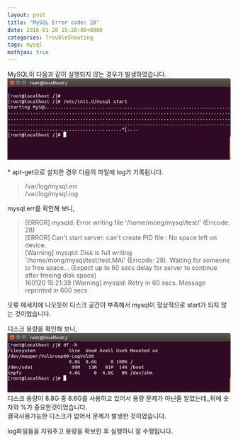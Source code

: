```yaml
---
layout: post
title: "MySQL Error code: 28"
date: 2016-01-20 15:28:00+0900
categories: TroubleShooting
tags: mysql
mathjax: true
---
```


MySQL이 다음과 같이 실행되지 않는 경우가 발생하였습니다.
![error](/resource/20160120/20160120-mysql-error-28-1.png)

\* apt-get으로 설치한 경우 다음의 파일에 log가 기록됩니다.
> /var/log/mysql.err  
/var/log/mysql.log



mysql.err를 확인해 보니,

> [ERROR] mysqld: Error writing file '/home/mong/mysql/test/' (Errcode: 28)  
[ERROR] Can't start server: can't create PID file : No space left on device.  
[Warning] mysqld: Disk is full writing  
'/home/mong/mysql/test/test.MAI' (Errcode: 28). Waiting for someone to free space... (Expect up to 60 secs delay for server to continue after freeing disk space)  
160120 15:21:39 [Warning] mysqld: Retry in 60 secs. Message reprinted in 600 secs


오류 메세지에 나오듯이 디스크 공간이 부족해서 mysql이 정상적으로 start가 되지 않는 것이었습니다.

디스크 용량을 확인해 보니,  
![error](/resource/20160120/20160120-mysql-error-28-2.png)  
디스크 옹량이 8.8G 중 8.6G를 사용하고 있어서 용량 문제가 아닌줄 알았는데,,뒤에 숫자와 %가 중요한것이었습니다.  
결국사용가능한 디스크가 없어서 문제가 발생한 것이였습니다.  

log파일들을 지워주고 용량을 확보한 후 실행하니 잘 수행됩니다.
